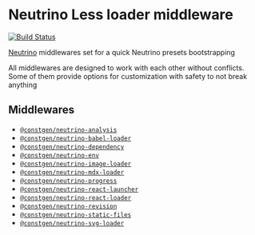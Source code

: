 # Neutrino Less loader middleware

[![Build Status](https://travis-ci.com/constgen/constgen-neutrino.svg?branch=master)](https://travis-ci.com/constgen/constgen-neutrino)

[Neutrino](https://neutrino.js.org) middlewares set for a quick Neutrino presets bootstrapping

All middlewares are designed to work with each other without conflicts. Some of them provide options for customization with safety to not break anything

## Middlewares

* [`@constgen/neutrino-analysis`](./packages/analysis)
* [`@constgen/neutrino-babel-loader`](./packages/babel-loader)
* [`@constgen/neutrino-dependency`](./packages/dependency)
* [`@constgen/neutrino-env`](./packages/env)
* [`@constgen/neutrino-image-loader`](./packages/image-loader)
* [`@constgen/neutrino-mdx-loader`](./packages/mdx-loader)
* [`@constgen/neutrino-progress`](./packages/progress)
* [`@constgen/neutrino-react-launcher`](./packages/react-launcher)
* [`@constgen/neutrino-react-loader`](./packages/react-loader)
* [`@constgen/neutrino-revision`](./packages/revision)
* [`@constgen/neutrino-static-files`](./packages/static-files)
* [`@constgen/neutrino-svg-loader`](./packages/svg-loader)